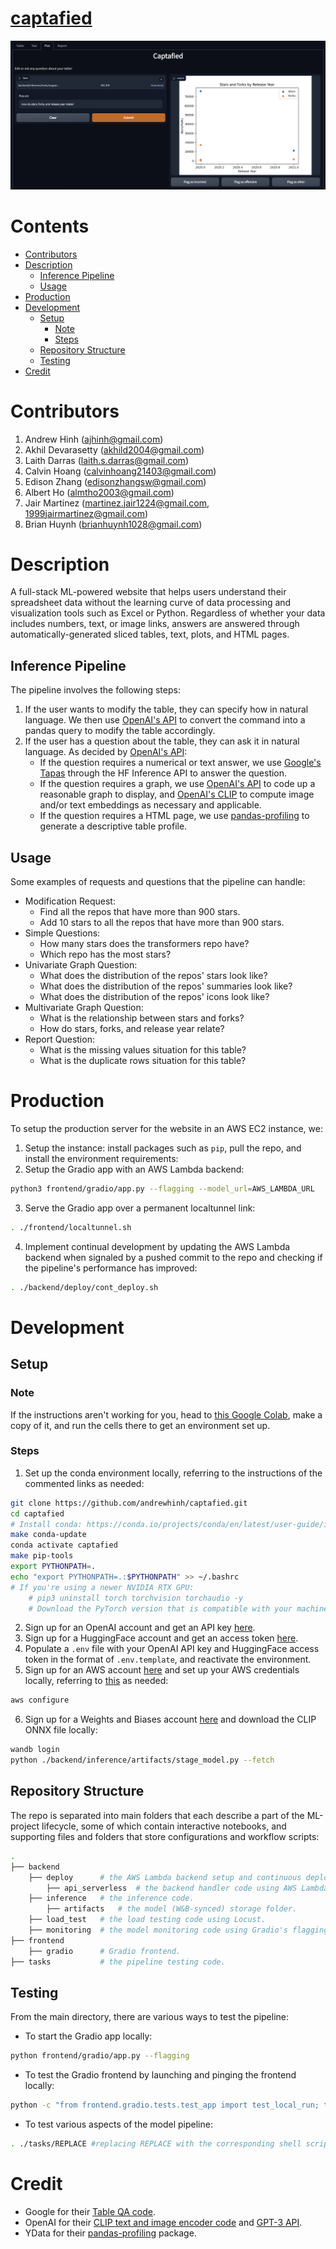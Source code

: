 # [captafied](https://captafied.loca.lt/)
![demo](./demo.png)

# Contents
- [Contributors](#contributors)
- [Description](#description)
    - [Inference Pipeline](#inference-pipeline)
    - [Usage](#usage)
- [Production](#production)
- [Development](#development)
    - [Setup](#setup)
        - [Note](#note)
        - [Steps](#steps)
    - [Repository Structure](#repository-structure)
    - [Testing](#testing)
- [Credit](#credit)

# Contributors
1. Andrew Hinh (ajhinh@gmail.com)
2. Akhil Devarasetty (akhild2004@gmail.com)
3. Laith Darras (laith.s.darras@gmail.com)
4. Calvin Hoang (calvinhoang21403@gmail.com)
5. Edison Zhang (edisonzhangsw@gmail.com)
6. Albert Ho (almtho2003@gmail.com)
7. Jair Martinez (martinez.jair1224@gmail.com, 1999jairmartinez@gmail.com)
8. Brian Huynh (brianhuynh1028@gmail.com)

# Description
A full-stack ML-powered website that helps users understand their spreadsheet data without the learning curve of data processing and visualization tools such as Excel or Python. Regardless of whether your data includes numbers, text, or image links, answers are answered through automatically-generated sliced tables, text, plots, and HTML pages. 

## Inference Pipeline
The pipeline involves the following steps:
1. If the user wants to modify the table, they can specify how in natural language. We then use [OpenAI's API](#credit) to convert the command into a pandas query to modify the table accordingly.
2. If the user has a question about the table, they can ask it in natural language. As decided by [OpenAI's API](#credit):
    - If the question requires a numerical or text answer, we use [Google's Tapas](#credit) through the HF Inference API to answer the question.
    - If the question requires a graph, we use [OpenAI's API](#credit) to code up a reasonable graph to display, and [OpenAI's CLIP](#credit) to compute image and/or text embeddings as necessary and applicable.
    - If the question requires a HTML page, we use [pandas-profiling](#credit) to generate a descriptive table profile.
## Usage
Some examples of requests and questions that the pipeline can handle:
- Modification Request: 
    - Find all the repos that have more than 900 stars.
    - Add 10 stars to all the repos that have more than 900 stars.
- Simple Questions: 
    - How many stars does the transformers repo have?
    - Which repo has the most stars?
- Univariate Graph Question: 
    - What does the distribution of the repos' stars look like?
    - What does the distribution of the repos' summaries look like?
    - What does the distribution of the repos' icons look like?
- Multivariate Graph Question: 
    - What is the relationship between stars and forks?
    - How do stars, forks, and release year relate?
- Report Question:
    - What is the missing values situation for this table?
    - What is the duplicate rows situation for this table?

# Production
To setup the production server for the website in an AWS EC2 instance, we:
1. Setup the instance: install packages such as `pip`, pull the repo, and install the environment requirements:
2. Setup the Gradio app with an AWS Lambda backend:
```bash
python3 frontend/gradio/app.py --flagging --model_url=AWS_LAMBDA_URL
```
3. Serve the Gradio app over a permanent localtunnel link:
```bash
. ./frontend/localtunnel.sh
```
4. Implement continual development by updating the AWS Lambda backend when signaled by a pushed commit to the repo and checking if the pipeline's performance has improved:
```bash
. ./backend/deploy/cont_deploy.sh
```

# Development
## Setup
### Note
If the instructions aren't working for you, head to [this Google Colab](https://colab.research.google.com/drive/1Z34DLHJm1i1e1tnknICujfZC6IaToU3k?usp=sharing), make a copy of it, and run the cells there to get an environment set up.
### Steps
1. Set up the conda environment locally, referring to the instructions of the commented links as needed:
```bash
git clone https://github.com/andrewhinh/captafied.git
cd captafied
# Install conda: https://conda.io/projects/conda/en/latest/user-guide/install/linux.html
make conda-update
conda activate captafied
make pip-tools
export PYTHONPATH=.
echo "export PYTHONPATH=.:$PYTHONPATH" >> ~/.bashrc
# If you're using a newer NVIDIA RTX GPU: 
    # pip3 uninstall torch torchvision torchaudio -y
    # Download the PyTorch version that is compatible with your machine: https://pytorch.org/get-started/locally/
```
2. Sign up for an OpenAI account and get an API key [here](https://beta.openai.com/account/api-keys).
3. Sign up for a HuggingFace account and get an access token [here](https://huggingface.co/settings/tokens).
4. Populate a `.env` file with your OpenAI API key and HuggingFace access token in the format of `.env.template`, and reactivate the environment.
5. Sign up for an AWS account [here](https://us-west-2.console.aws.amazon.com/ecr/create-repository?region=us-west-2) and set up your AWS credentials locally, referring to [this](https://docs.aws.amazon.com/cli/latest/userguide/cli-configure-quickstart.html#cli-configure-quickstart-config) as needed:
```bash
aws configure
```
6. Sign up for a Weights and Biases account [here](https://wandb.ai/signup) and download the CLIP ONNX file locally:
```bash
wandb login
python ./backend/inference/artifacts/stage_model.py --fetch
```
## Repository Structure
The repo is separated into main folders that each describe a part of the ML-project lifecycle, some of which contain interactive notebooks, and supporting files and folders that store configurations and workflow scripts:
```bash
.
├── backend   
    ├── deploy      # the AWS Lambda backend setup and continuous deployment code.
        ├── api_serverless  # the backend handler code using AWS Lambda.
    ├── inference   # the inference code.
        ├── artifacts   # the model (W&B-synced) storage folder.
    ├── load_test   # the load testing code using Locust.
    ├── monitoring  # the model monitoring code using Gradio's flagging feature.
├── frontend        
    ├── gradio      # Gradio frontend.
├── tasks           # the pipeline testing code.
```
## Testing
From the main directory, there are various ways to test the pipeline:
- To start the Gradio app locally:
```bash
python frontend/gradio/app.py --flagging
```
- To test the Gradio frontend by launching and pinging the frontend locally:
```bash
python -c "from frontend.gradio.tests.test_app import test_local_run; test_local_run()"
```
- To test various aspects of the model pipeline:
```bash
. ./tasks/REPLACE #replacing REPLACE with the corresponding shell script in the tasks/ folder
```

# Credit
- Google for their [Table QA code](https://huggingface.co/google/tapas-base-finetuned-wtq).
- OpenAI for their [CLIP text and image encoder code](https://huggingface.co/openai/clip-vit-base-patch16) and [GPT-3 API](https://openai.com/api/).
- YData for their [pandas-profiling](https://github.com/ydataai/pandas-profiling) package.
